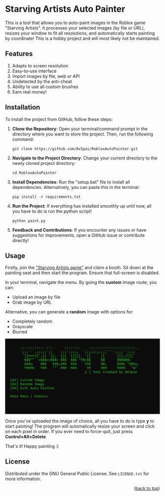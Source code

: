 # Starving Artists Auto Painter

This is a tool that allows you to auto-paint images in the Roblox game "Starving Artists". It processes your selected images (by file or URL), resizes your window to fit all resolutions, and automatically starts painting by coordinate! This is a hobby project and will most likely not be maintained.

## Features

1) Adapts to screen resolution
2) Easy-to-use interface
3) Import images by file, web or API
4) Undetected by the anti-cheat
5) Ability to use all custom brushes
6) Earn real money!

## Installation

To install the project from GitHub, follow these steps:

1. **Clone the Repository**: Open your terminal/command prompt in the directory where you want to store the project. Then, run the following command:

    ```
    git clone https://github.com/0xSpai/RobloxAutoPainter.git
    ```

2. **Navigate to the Project Directory**: Change your current directory to the newly cloned project directory:

    ```
    cd RobloxAutoPainter
    ```

3. **Install Dependencies**: Run the "setup.bat" file to install all dependencies. Alternatively, you can paste this in the terminal:

    ```
    pip install -r requirements.txt
    ```

4. **Run the Project**: If everything has installed smoothly up until now, all you have to do is run the python script!

    ```
    python paint.py
    ```

5. **Feedback and Contributions**: If you encounter any issues or have suggestions for improvements, open a GitHub issue or contribute directly!

## Usage

Firstly, join the ["Starving Artists game"](https://www.roblox.com/games/8916037983/starving-artists-DONATION-GAME#!/about) and claim a booth. Sit down at the painting seat and then start the program. Ensure that full-screen is disabled.

In your terminal, navigate the menu.
By going the **custom** image route, you can:
- Upload an image by file
- Grab image by URL

Alternative, you can generate a **random** image with options for:
- Completely random
- Grayscale
- Blurred

<div align="left">
    <img src="screenshots/main.png" alt="Starving Artists Auto Painter" style="display: block; margin: 0 auto;">
</div>

Once you've uploaded the image of choice, all you have to do is type **y** to start painting! The program will automatically resize your screen and click on each pixel in order. If you ever need to force-quit, just press **Control+Alt+Delete**.

That's it! Happy painting :)

## License

Distributed under the GNU General Public License. See `LICENSE.txt` for more information.

<p align="right">(<a href="#readme-top">back to top</a>)</p>

